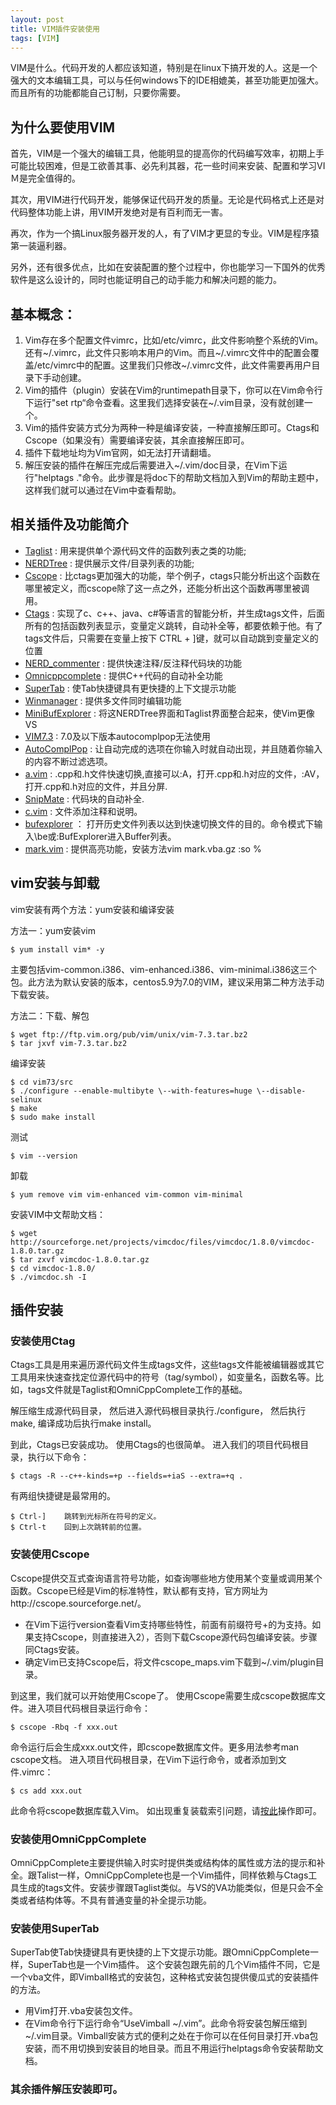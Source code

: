 ```yaml
---
layout: post
title: VIM插件安装使用
tags: [VIM]
---
```


VIM是什么。代码开发的人都应该知道，特别是在linux下搞开发的人。这是一个强大的文本编辑工具，可以与任何windows下的IDE相媲美，甚至功能更加强大。而且所有的功能都能自己订制，只要你需要。
<!-- more -->

## 为什么要使用VIM
首先，VIM是一个强大的编辑工具，他能明显的提高你的代码编写效率，初期上手可能比较困难，但是工欲善其事、必先利其器，花一些时间来安装、配置和学习VIＭ是完全值得的。

其次，用VIM进行代码开发，能够保证代码开发的质量。无论是代码格式上还是对代码整体功能上讲，用VIM开发绝对是有百利而无一害。

再次，作为一个搞Linux服务器开发的人，有了VIM才更显的专业。VIM是程序猿第一装逼利器。

另外，还有很多优点，比如在安装配置的整个过程中，你也能学习一下国外的优秀软件是这么设计的，同时也能证明自己的动手能力和解决问题的能力。

## 基本概念：
1. Vim存在多个配置文件vimrc，比如/etc/vimrc，此文件影响整个系统的Vim。还有~/.vimrc，此文件只影响本用户的Vim。而且~/.vimrc文件中的配置会覆盖/etc/vimrc中的配置。这里我们只修改~/.vimrc文件，此文件需要再用户目录下手动创建。
2. Vim的插件（plugin）安装在Vim的runtimepath目录下，你可以在Vim命令行下运行"set rtp“命令查看。这里我们选择安装在~/.vim目录，没有就创建一个。
3. Vim的插件安装方式分为两种一种是编译安装，一种直接解压即可。Ctags和Cscope（如果没有）需要编译安装，其余直接解压即可。
4. 插件下载地址均为Vim官网，如无法打开请翻墙。
5. 解压安装的插件在解压完成后需要进入~/.vim/doc目录，在Vim下运行"helptags ."命令。此步骤是将doc下的帮助文档加入到Vim的帮助主题中，这样我们就可以通过在Vim中查看帮助。

## 相关插件及功能简介
* [Taglist](http://www.vim.org/scripts/script.php?script_id=273) : 用来提供单个源代码文件的函数列表之类的功能;
* [NERDTree](http://www.vim.org/scripts/script.php?script_id=1658) : 提供展示文件/目录列表的功能;
* [Cscope](http://cscope.sourceforge.net/cscope_maps.vim) : 比ctags更加强大的功能，举个例子，ctags只能分析出这个函数在哪里被定义，而cscope除了这一点之外，还能分析出这个函数再哪里被调用。
* [Ctags](http://ctags.sourceforge.net/) : 实现了c、c++、java、c#等语言的智能分析，并生成tags文件，后面所有的包括函数列表显示，变量定义跳转，自动补全等，都要依赖于他。有了tags文件后，只需要在变量上按下 CTRL + ]键，就可以自动跳到变量定义的位置
* [NERD_commenter](http://www.vim.org/scripts/script.php?script_id=1218) : 提供快速注释/反注释代码块的功能
* [Omnicppcomplete](http://www.vim.org/scripts/script.php?script_id=1520) : 提供C++代码的自动补全功能
* [SuperTab](http://www.vim.org/scripts/script.php?script_id=1643) : 使Tab快捷键具有更快捷的上下文提示功能
* [Winmanager](http://www.vim.org/scripts/script.php?script_id=95) : 提供多文件同时编辑功能
* [MiniBufExplorer](http://www.vim.org/scripts/script.php?script_id=159) :  将这NERDTree界面和Taglist界面整合起来，使Vim更像VS
* [VIM7.3](file:///C:/Users/Jason/Documents/My%20Knowledge/temp/wget%20ftp://ftp.vim.org/pub/vim/unix/vim-7.3.tar.bz2) : 7.0及以下版本autocomplpop无法使用
* [AutoComplPop](http://www.vim.org/scripts/script.php?script_id=1879) : 让自动完成的选项在你输入时就自动出现，并且随着你输入的内容不断过滤选项。
* [a.vim](http://www.vim.org/scripts/script.php?script_id=31) : .cpp和.h文件快速切换,直接可以:A，打开.cpp和.h对应的文件，:AV，打开.cpp和.h对应的文件，并且分屏.
* [SnipMate](http://www.vim.org/scripts/script.php?script_id=2540) : 代码块的自动补全.
* [c.vim](http://www.vim.org/scripts/script.php?script_id=213) : 文件添加注释和说明。
* [bufexplorer](http://www.vim.org/scripts/script.php?script_id=42) ： 打开历史文件列表以达到快速切换文件的目的。命令模式下输入\be或:BufExplorer进入Buffer列表。
* [mark.vim]() : 提供高亮功能，安装方法vim mark.vba.gz :so %

## vim安装与卸载
vim安装有两个方法：yum安装和编译安装

方法一：yum安装vim

```
$ yum install vim* -y
```

主要包括vim-common.i386、vim-enhanced.i386、vim-minimal.i386这三个包。此方法为默认安装的版本，centos5.9为7.0的VIM，建议采用第二种方法手动下载安装。

方法二：下载、解包
```
$ wget ftp://ftp.vim.org/pub/vim/unix/vim-7.3.tar.bz2
$ tar jxvf vim-7.3.tar.bz2
```
编译安装
```
$ cd vim73/src
$ ./configure --enable-multibyte \--with-features=huge \--disable-selinux
$ make
$ sudo make install
```
测试
```
$ vim --version
```

卸载
```
$ yum remove vim vim-enhanced vim-common vim-minimal
```
安装VIM中文帮助文档：
```
$ wget http://sourceforge.net/projects/vimcdoc/files/vimcdoc/1.8.0/vimcdoc-1.8.0.tar.gz
$ tar zxvf vimcdoc-1.8.0.tar.gz
$ cd vimcdoc-1.8.0/
$ ./vimcdoc.sh -I
```

## 插件安装

### 安装使用Ctag

Ctags工具是用来遍历源代码文件生成tags文件，这些tags文件能被编辑器或其它工具用来快速查找定位源代码中的符号（tag/symbol），如变量名，函数名等。比如，tags文件就是Taglist和OmniCppComplete工作的基础。

解压缩生成源代码目录，
然后进入源代码根目录执行./configure，
然后执行make,
编译成功后执行make install。

到此，Ctags已安装成功。
使用Ctags的也很简单。 进入我们的项目代码根目录，执行以下命令：
```
$ ctags -R --c++-kinds=+p --fields=+iaS --extra=+q .
```
有两组快捷键是最常用的。
```
$ Ctrl-]    跳转到光标所在符号的定义。
$ Ctrl-t    回到上次跳转前的位置。
```

### 安装使用Cscope

Cscope提供交互式查询语言符号功能，如查询哪些地方使用某个变量或调用某个函数。Cscope已经是Vim的标准特性，默认都有支持，官方网址为http://cscope.sourceforge.net/。
* 在Vim下运行version查看Vim支持哪些特性，前面有前缀符号+的为支持。如果支持Cscope，则直接进入2），否则下载Cscope源代码包编译安装。步骤同Ctags安装。
* 确定Vim已支持Cscope后，将文件cscope_maps.vim下载到~/.vim/plugin目录。

到这里，我们就可以开始使用Cscope了。
使用Cscope需要生成cscope数据库文件。进入项目代码根目录运行命令：
```
$ cscope -Rbq -f xxx.out
```

命令运行后会生成xxx.out文件，即cscope数据库文件。更多用法参考man cscope文档。
进入项目代码根目录，在Vim下运行命令，或者添加到文件.vimrc：
```
$ cs add xxx.out
```

此命令将cscope数据库载入Vim。
如出现重复装载索引问题，请[按此](http://blog.csdn.net/carlalovedog/article/details/6634042)操作即可。

### 安装使用OmniCppComplete

OmniCppComplete主要提供输入时实时提供类或结构体的属性或方法的提示和补全。跟Talist一样，OmniCppComplete也是一个Vim插件，同样依赖与Ctags工具生成的tags文件。安装步骤跟Taglist类似。与VS的VA功能类似，但是只会不全类或者结构体等。不具有普通变量的补全提示功能。

### 安装使用SuperTab

SuperTab使Tab快捷键具有更快捷的上下文提示功能。跟OmniCppComplete一样，SuperTab也是一个Vim插件。 这个安装包跟先前的几个Vim插件不同，它是一个vba文件，即Vimball格式的安装包，这种格式安装包提供傻瓜式的安装插件的方法。

* 用Vim打开.vba安装包文件。
* 在Vim命令行下运行命令“UseVimball ~/.vim”。此命令将安装包解压缩到~/.vim目录。Vimball安装方式的便利之处在于你可以在任何目录打开.vba包安装，而不用切换到安装目的地目录。而且不用运行helptags命令安装帮助文档。
 
### 其余插件解压安装即可。
 
